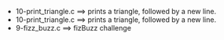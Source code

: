 - 10-print_triangle.c ==>	prints a triangle, followed by a new line.
- 10-print_triangle.c ==>	prints a triangle, followed by a new line.
- 9-fizz_buzz.c ==>	fizBuzz challenge
